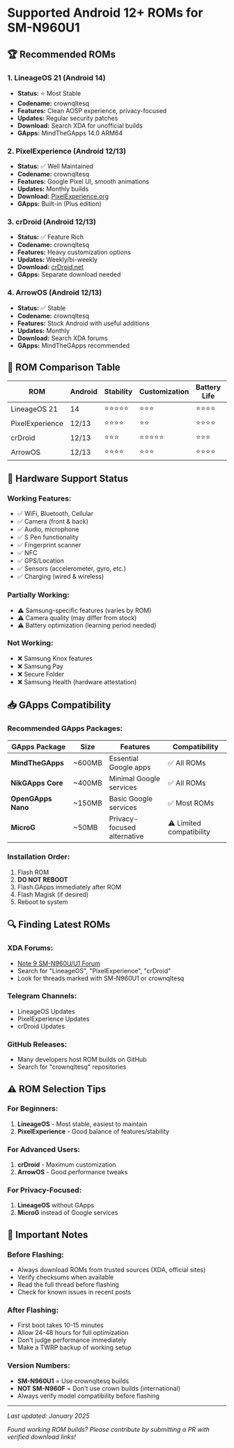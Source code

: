 # Supported Android 12+ ROMs for SM-N960U1

## 🏆 **Recommended ROMs**

### **1. LineageOS 21 (Android 14)**
- **Status:** ⭐ Most Stable
- **Codename:** crownqltesq
- **Features:** Clean AOSP experience, privacy-focused
- **Updates:** Regular security patches
- **Download:** Search XDA for unofficial builds
- **GApps:** MindTheGApps 14.0 ARM64

### **2. PixelExperience (Android 12/13)**
- **Status:** ✅ Well Maintained  
- **Codename:** crownqltesq
- **Features:** Google Pixel UI, smooth animations
- **Updates:** Monthly builds
- **Download:** [PixelExperience.org](https://download.pixelexperience.org/)
- **GApps:** Built-in (Plus edition)

### **3. crDroid (Android 12/13)**
- **Status:** ✅ Feature Rich
- **Codename:** crownqltesq  
- **Features:** Heavy customization options
- **Updates:** Weekly/bi-weekly
- **Download:** [crDroid.net](https://crdroid.net/)
- **GApps:** Separate download needed

### **4. ArrowOS (Android 12/13)**
- **Status:** ✅ Stable
- **Codename:** crownqltesq
- **Features:** Stock Android with useful additions
- **Updates:** Monthly
- **Download:** Search XDA forums
- **GApps:** MindTheGApps recommended

## 📱 **ROM Comparison Table**

| ROM | Android | Stability | Customization | Battery Life | Performance |
|-----|---------|-----------|---------------|--------------|-------------|
| LineageOS 21 | 14 | ⭐⭐⭐⭐⭐ | ⭐⭐⭐ | ⭐⭐⭐⭐ | ⭐⭐⭐⭐⭐ |
| PixelExperience | 12/13 | ⭐⭐⭐⭐ | ⭐⭐ | ⭐⭐⭐⭐ | ⭐⭐⭐⭐ |
| crDroid | 12/13 | ⭐⭐⭐ | ⭐⭐⭐⭐⭐ | ⭐⭐⭐ | ⭐⭐⭐⭐ |
| ArrowOS | 12/13 | ⭐⭐⭐⭐ | ⭐⭐⭐ | ⭐⭐⭐⭐ | ⭐⭐⭐⭐ |

## 🔧 **Hardware Support Status**

### **Working Features:**
- ✅ WiFi, Bluetooth, Cellular
- ✅ Camera (front & back)
- ✅ Audio, microphone
- ✅ S Pen functionality
- ✅ Fingerprint scanner
- ✅ NFC
- ✅ GPS/Location
- ✅ Sensors (accelerometer, gyro, etc.)
- ✅ Charging (wired & wireless)

### **Partially Working:**
- ⚠️ Samsung-specific features (varies by ROM)
- ⚠️ Camera quality (may differ from stock)
- ⚠️ Battery optimization (learning period needed)

### **Not Working:**
- ❌ Samsung Knox features
- ❌ Samsung Pay
- ❌ Secure Folder
- ❌ Samsung Health (hardware attestation)

## 📥 **GApps Compatibility**

### **Recommended GApps Packages:**

| GApps Package | Size | Features | Compatibility |
|---------------|------|----------|---------------|
| **MindTheGApps** | ~600MB | Essential Google apps | ✅ All ROMs |
| **NikGApps Core** | ~400MB | Minimal Google services | ✅ All ROMs |
| **OpenGApps Nano** | ~150MB | Basic Google services | ✅ Most ROMs |
| **MicroG** | ~50MB | Privacy-focused alternative | ⚠️ Limited compatibility |

### **Installation Order:**
1. Flash ROM
2. **DO NOT REBOOT**
3. Flash GApps immediately after ROM
4. Flash Magisk (if desired)
5. Reboot to system

## 🔍 **Finding Latest ROMs**

### **XDA Forums:**
- [Note 9 SM-N960U/U1 Forum](https://forum.xda-developers.com/t/samsung-galaxy-note-9-sm-n960u-u1.3834787/)
- Search for "LineageOS", "PixelExperience", "crDroid"
- Look for threads marked with SM-N960U1 or crownqltesq

### **Telegram Channels:**
- LineageOS Updates
- PixelExperience Updates  
- crDroid Updates

### **GitHub Releases:**
- Many developers host ROM builds on GitHub
- Search for "crownqltesq" repositories

## ⚠️ **ROM Selection Tips**

### **For Beginners:**
1. **LineageOS** - Most stable, easiest to maintain
2. **PixelExperience** - Good balance of features/stability

### **For Advanced Users:**
1. **crDroid** - Maximum customization
2. **ArrowOS** - Good performance tweaks

### **For Privacy-Focused:**
1. **LineageOS** without GApps
2. **MicroG** instead of Google services

## 🚨 **Important Notes**

### **Before Flashing:**
- Always download ROMs from trusted sources (XDA, official sites)
- Verify checksums when available
- Read the full thread before flashing
- Check for known issues in recent posts

### **After Flashing:**
- First boot takes 10-15 minutes
- Allow 24-48 hours for full optimization
- Don't judge performance immediately
- Make a TWRP backup of working setup

### **Version Numbers:**
- **SM-N960U1** = Use crownqltesq builds
- **NOT SM-N960F** = Don't use crown builds (international)
- Always verify model compatibility before flashing

---

*Last updated: January 2025*

*Found working ROM builds? Please contribute by submitting a PR with verified download links!*
